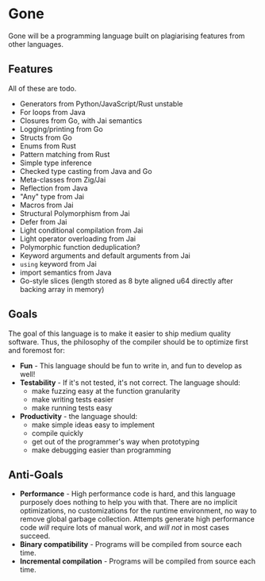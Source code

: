 # Gone
Gone will be a programming language built on plagiarising features from other
languages.

## Features
All of these are todo.

- Generators from Python/JavaScript/Rust unstable
- For loops from Java
- Closures from Go, with Jai semantics
- Logging/printing from Go
- Structs from Go
- Enums from Rust
- Pattern matching from Rust
- Simple type inference
- Checked type casting from Java and Go
- Meta-classes from Zig/Jai
- Reflection from Java
- "Any" type from Jai
- Macros from Jai
- Structural Polymorphism from Jai
- Defer from Jai
- Light conditional compilation from Jai
- Light operator overloading from Jai
- Polymorphic function deduplication?
- Keyword arguments and default arguments from Jai
- `using` keyword from Jai
- import semantics from Java
- Go-style slices (length stored as 8 byte aligned u64 directly after backing array in memory)

## Goals
The goal of this language is to make it easier to ship medium quality software. Thus,
the philosophy of the compiler should be to optimize first and foremost for:

- **Fun** - This language should be fun to write in, and fun to develop as well!
- **Testability** - If it's not tested, it's not correct. The language should:
  - make fuzzing easy at the function granularity
  - make writing tests easier
  - make running tests easy
- **Productivity** - the language should:
  - make simple ideas easy to implement
  - compile quickly
  - get out of the programmer's way when prototyping
  - make debugging easier than programming

## Anti-Goals
- **Performance** - High performance code is hard, and this language purposely does
  nothing to help you with that. There are no implicit optimizations, no customizations
  for the runtime environment, no way to remove global garbage collection. Attempts
  generate high performance code *will* require lots of manual work, and *will not*
  in most cases succeed.
- **Binary compatibility** - Programs will be compiled from source each time.
- **Incremental compilation** - Programs will be compiled from source each time.
